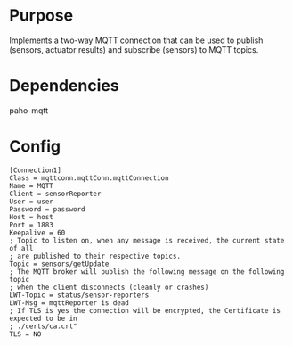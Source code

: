 # Purpose

Implements a two-way MQTT connection that can be used to publish (sensors, actuator results) and subscribe (sensors) to MQTT topics.

# Dependencies

paho-mqtt

# Config

```
[Connection1]
Class = mqttconn.mqttConn.mqttConnection
Name = MQTT
Client = sensorReporter
User = user
Password = password
Host = host
Port = 1883
Keepalive = 60
; Topic to listen on, when any message is received, the current state of all
; are published to their respective topics.
Topic = sensors/getUpdate
; The MQTT broker will publish the following message on the following topic
; when the client disconnects (cleanly or crashes)
LWT-Topic = status/sensor-reporters
LWT-Msg = mqttReporter is dead
; If TLS is yes the connection will be encrypted, the Certificate is expected to be in
; ./certs/ca.crt"
TLS = NO
```

